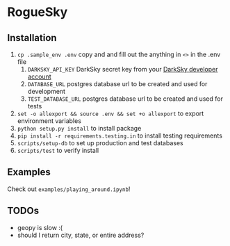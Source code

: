 # RogueSky

## Installation

1. `cp .sample_env .env` copy and and fill out the anything in `<>` in the .env file
    1. `DARKSKY_API_KEY` DarkSky secret key from your [DarkSky developer account](https://darksky.net/dev/account)
    2. `DATABASE_URL` postgres database url to be created and used for development
    3. `TEST_DATABASE_URL` postgres database url to be created and used for tests
2. `set -o allexport && source .env && set +o allexport` to export environment variables
3. `python setup.py install` to install package
4. `pip install -r requirements.testing.in` to install testing requirements
5. `scripts/setup-db` to set up production and test databases
6. `scripts/test` to verify install

## Examples

Check out `examples/playing_around.ipynb`!

## TODOs

- geopy is slow :(
- should I return city, state, or entire address?

